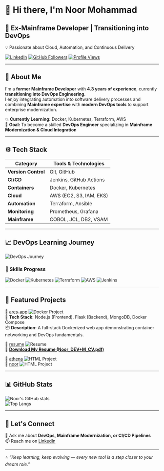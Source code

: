 # 👋 Hi there, I'm Noor Mohammad  

## 💼 Ex-Mainframe Developer | Transitioning into DevOps  
💡 Passionate about Cloud, Automation, and Continuous Delivery  

[![LinkedIn](https://img.shields.io/badge/LinkedIn-blue?logo=linkedin&logoColor=white)](https://www.linkedin.com/in/noor-mohammad-828669275)
[![GitHub Followers](https://img.shields.io/github/followers/noormohammad161996-cloud?label=Follow&style=social)](https://github.com/noormohammad161996-cloud)
[![Profile Views](https://komarev.com/ghpvc/?username=noormohammad161996-cloud&label=Profile%20Views&color=0e75b6&style=flat)](https://github.com/noormohammad161996-cloud)

---

## 🎯 About Me  

I'm a **former Mainframe Developer** with **4.3 years of experience**, currently **transitioning into DevOps Engineering**.  
I enjoy integrating automation into software delivery processes and combining **Mainframe expertise** with **modern DevOps tools** to support enterprise modernization.  

💥 **Currently Learning:** Docker, Kubernetes, Terraform, AWS  
🎯 **Goal:** To become a skilled **DevOps Engineer** specializing in **Mainframe Modernization & Cloud Integration**

---

## ⚙️ Tech Stack  

| Category | Tools & Technologies |
|-----------|----------------------|
| **Version Control** | Git, GitHub |
| **CI/CD** | Jenkins, GitHub Actions |
| **Containers** | Docker, Kubernetes |
| **Cloud** | AWS (EC2, S3, IAM, EKS) |
| **Automation** | Terraform, Ansible |
| **Monitoring** | Prometheus, Grafana |
| **Mainframe** | COBOL, JCL, DB2, VSAM |

---

## 📈 DevOps Learning Journey  

![DevOps Journey](https://img.shields.io/badge/DevOps%20Journey-50%25-yellow)  

### 🔧 Skills Progress
![Docker](https://img.shields.io/badge/Docker-50%25-blue)
![Kubernetes](https://img.shields.io/badge/Kubernetes-30%25-blueviolet)
![Terraform](https://img.shields.io/badge/Terraform-20%25-lightgrey)
![AWS](https://img.shields.io/badge/AWS-25%25-orange)
![Jenkins](https://img.shields.io/badge/Jenkins-40%25-red)

---

## 📂 Featured Projects  

🔹 [ares-app](https://github.com/noormohammad161996-cloud/ares-app) ![Docker Project](https://img.shields.io/badge/Docker-Fullstack-blue)  
🧱 **Tech Stack:** Node.js (Frontend), Flask (Backend), MongoDB, Docker Compose  
📦 **Description:** A full-stack Dockerized web app demonstrating container networking and DevOps fundamentals.  

🔹 [resume](https://github.com/noormohammad161996-cloud/resume) ![Resume](https://img.shields.io/badge/Resume-PDF-blue)  
📄 **[Download My Resume (Noor_DEV+M_CV.pdf)](https://github.com/noormohammad161996-cloud/resume/blob/main/Noor_DEV%2BM_CV.pdf)**  

🔹 [athena](https://github.com/noormohammad161996-cloud/athena) ![HTML Project](https://img.shields.io/badge/HTML-Project-red)  
🔹 [noor](https://github.com/noormohammad161996-cloud/noor) ![HTML Project](https://img.shields.io/badge/HTML-Project-green)

---

## 📊 GitHub Stats  

![Noor's GitHub stats](https://github-readme-stats.vercel.app/api?username=noormohammad161996-cloud&show_icons=true&theme=radical)  
![Top Langs](https://github-readme-stats.vercel.app/api/top-langs/?username=noormohammad161996-cloud&layout=compact&theme=radical)

---

## 🌱 Let's Connect  

💬 Ask me about **DevOps, Mainframe Modernization, or CI/CD Pipelines**  
📫 Reach me on [LinkedIn](https://www.linkedin.com/in/noor-mohammad-828669275)

---

⭐️ *“Keep learning, keep evolving — every new tool is a step closer to your dream role.”*
